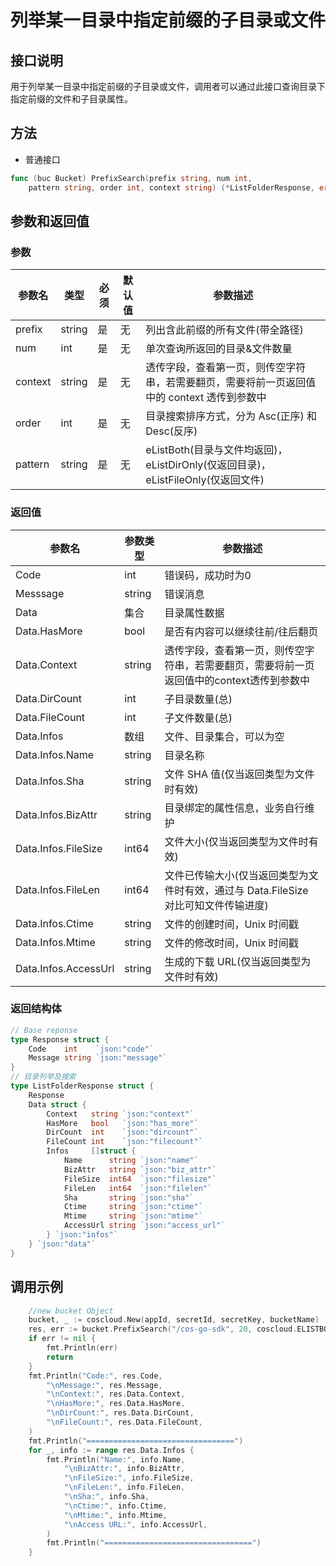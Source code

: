 列举某一目录中指定前缀的子目录或文件
==============================

## 接口说明

用于列举某一目录中指定前缀的子目录或文件，调用者可以通过此接口查询目录下指定前缀的文件和子目录属性。

## 方法

- 普通接口

```go
func (buc Bucket) PrefixSearch(prefix string, num int,
    pattern string, order int, context string) (*ListFolderResponse, error)
```

## 参数和返回值

### 参数

| 参数名  | 类型  | 必须  | 默认值  | 参数描述  |
| ------------ | ------------ | ------------ | ------------ | ------------ |
| prefix  | string  | 是  | 无  | 列出含此前缀的所有文件(带全路径)  |
| num  | int  | 是  | 无  | 单次查询所返回的目录&文件数量  |
| context  | string  | 是  | 无  | 透传字段，查看第一页，则传空字符串，若需要翻页，需要将前一页返回值中的 context 透传到参数中  |
| order  | int  | 是  | 无  | 目录搜索排序方式，分为 Asc(正序) 和 Desc(反序)  |
| pattern  | string  | 是  | 无  | eListBoth(目录与文件均返回)，eListDirOnly(仅返回目录)，eListFileOnly(仅返回文件)  |

### 返回值

| 参数名  | 参数类型  | 参数描述  |
| ------------ | ------------ | ------------ |
| Code  | int  | 错误码，成功时为0   |
| Messsage  | string  | 错误消息  |
| Data  | 集合  | 目录属性数据  |
| Data.HasMore  | bool  | 是否有内容可以继续往前/往后翻页  |
| Data.Context  | string  | 透传字段，查看第一页，则传空字符串，若需要翻页，需要将前一页返回值中的context透传到参数中  |
| Data.DirCount  | int  | 子目录数量(总)   |
| Data.FileCount  | int  | 子文件数量(总)   |
| Data.Infos  | 数组  | 文件、目录集合，可以为空  |
| Data.Infos.Name  | string  | 目录名称  |
| Data.Infos.Sha  | string  | 文件 SHA 值(仅当返回类型为文件时有效)  |
| Data.Infos.BizAttr  | string  | 目录绑定的属性信息，业务自行维护  |
| Data.Infos.FileSize  | int64  | 文件大小(仅当返回类型为文件时有效)  |
| Data.Infos.FileLen  | int64  | 文件已传输大小(仅当返回类型为文件时有效，通过与 Data.FileSize 对比可知文件传输进度)  |
| Data.Infos.Ctime  | string  | 文件的创建时间，Unix 时间戳  |
| Data.Infos.Mtime  | string  | 文件的修改时间，Unix 时间戳  |
| Data.Infos.AccessUrl  | string  | 生成的下载 URL(仅当返回类型为文件时有效)  |

### 返回结构体

```go
// Base reponse
type Response struct {
    Code    int    `json:"code"`
    Message string `json:"message"`
}
// 目录列举及搜索
type ListFolderResponse struct {
    Response
    Data struct {
        Context   string `json:"context"`
        HasMore   bool   `json:"has_more"`
        DirCount  int    `json:"dircount"`
        FileCount int    `json:"filecount"`
        Infos     []struct {
            Name      string `json:"name"`
            BizAttr   string `json:"biz_attr"`
            FileSize  int64  `json:"filesize"`
            FileLen   int64  `json:"filelen"`
            Sha       string `json:"sha"`
            Ctime     string `json:"ctime"`
            Mtime     string `json:"mtime"`
            AccessUrl string `json:"access_url"`
        } `json:"infos"`
    } `json:"data"`
}
```

## 调用示例


```go
    //new bucket Object
    bucket, _ := coscloud.New(appId, secretId, secretKey, bucketName)
    res, err := bucket.PrefixSearch("/cos-go-sdk", 20, coscloud.ELISTBOTH, coscloud.Asc, "")
    if err != nil {
        fmt.Println(err)
        return
    }
    fmt.Println("Code:", res.Code,
        "\nMessage:", res.Message,
        "\nContext:", res.Data.Context,
        "\nHasMore:", res.Data.HasMore,
        "\nDirCount:", res.Data.DirCount,
        "\nFileCount:", res.Data.FileCount,
    )
    fmt.Println("=================================")
    for _, info := range res.Data.Infos {
        fmt.Println("Name:", info.Name,
            "\nBizAttr:", info.BizAttr,
            "\nFileSize:", info.FileSize,
            "\nFileLen:", info.FileLen,
            "\nSha:", info.Sha,
            "\nCtime:", info.Ctime,
            "\nMtime:", info.Mtime,
            "\nAccess URL:", info.AccessUrl,
        )
        fmt.Println("=================================")
    }
```

